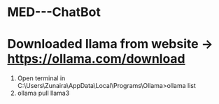 # MED---ChatBot

# Downloaded llama from website -> https://ollama.com/download <br/>

1. Open terminal in C:\Users\Zunaira\AppData\Local\Programs\Ollama>ollama list
2. ollama pull llama3
